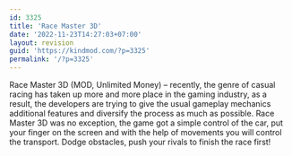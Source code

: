 ```yaml
---
id: 3325
title: 'Race Master 3D'
date: '2022-11-23T14:27:03+07:00'
layout: revision
guid: 'https://kindmod.com/?p=3325'
permalink: '/?p=3325'
---
```


Race Master 3D (MOD, Unlimited Money) – recently, the genre of casual racing has taken up more and more place in the gaming industry, as a result, the developers are trying to give the usual gameplay mechanics additional features and diversify the process as much as possible. Race Master 3D was no exception, the game got a simple control of the car, put your finger on the screen and with the help of movements you will control the transport. Dodge obstacles, push your rivals to finish the race first!